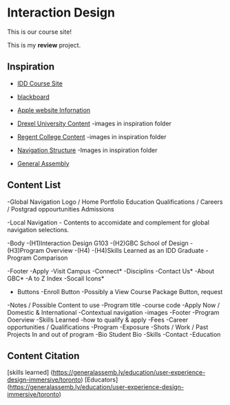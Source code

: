 # Interaction Design
This is our course site!

This is my **review** project.

## Inspiration
- [IDD Course Site](https://)

- [blackboard](https://bb-gbc.blackboard.com/webapps/portal/execute/tabs/tabAction?tab_tab_group_id=_1_1)
- [Apple website Infornation](https://www.apple.com/ca/)
- [Drexel University Content](https://drexel.edu/)
    -images in inspiration folder
- [Regent College Content](https://www.regent-college.edu/course-listing/course-details/APPL.500)
    -images in inspiration folder 
- [Navigation Structure](https://dribbble.com/shots/6710893-News)
    -Images in inspiration folder 
- [General Assembly](https://generalassemb.ly/education/learn-user-experience-design-online)

## Content List
-Global Navigation
    Logo / Home
    Portfolio
    Education
    Qualifications / Careers / Postgrad oppourtunities
    Admissions
    
    
-Local Navigation 
    - Contents to accomidate and complement for global navigation selections.

-Body
    -(H1)Interaction Design G103 
    -(H2)GBC School of Design
    -(H3)Program Overview
    -(H4)
    -(H4)Skills Learned as an IDD Graduate
    -Program Comparison

-Footer
    -Apply
    -Visit Campus
    -Connect*
    -Disciplins
    -Contact Us*
    -About GBC*
    -A to Z Index
    -Socail Icons*
<!--scoial icons or text?-->
- Buttons
    -Enroll Button
    -Possibly a View Course Package Button, request

-Notes / Possible Content to use
    -Program title
    -course code
    -Apply Now / Domestic & International
    -Contextual navigation
    -images
    -Footer
    -Program Ooerview
    -Skills Learned
    -how to qualify & apply
    -Fees
    -Career opportunities / Qualifications
    -Program 
    -Exposure
    -Shots / Work / Past Projects In and out of program
    -Bio Student Bio
    -Skills
    -Contact
    -Education 

 ## Content Citation

 [skills learned] (https://generalassemb.ly/education/user-experience-design-immersive/toronto)
 [Educators] (https://generalassemb.ly/education/user-experience-design-immersive/toronto)





